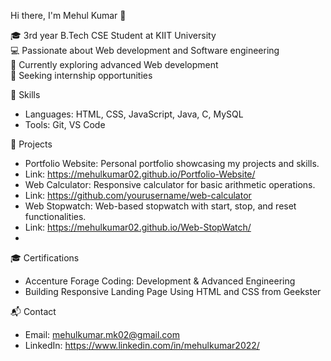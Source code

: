 Hi there, I'm Mehul Kumar 👋

🎓 3rd year B.Tech CSE Student at KIIT University  
💻 Passionate about Web development and Software engineering  
🌱 Currently exploring advanced Web development  
💼 Seeking internship opportunities

🔧 Skills

- Languages: HTML, CSS, JavaScript, Java, C, MySQL
- Tools: Git, VS Code

📂 Projects

- Portfolio Website: Personal portfolio showcasing my projects and skills.
- Link: https://mehulkumar02.github.io/Portfolio-Website/
- Web Calculator: Responsive calculator for basic arithmetic operations.
- Link: https://github.com/yourusername/web-calculator
- Web Stopwatch: Web-based stopwatch with start, stop, and reset functionalities.
- Link: https://mehulkumar02.github.io/Web-StopWatch/
- 
🎓 Certifications

- Accenture Forage Coding: Development & Advanced Engineering
- Building Responsive Landing Page Using HTML and CSS from Geekster

📬 Contact

- Email: mehulkumar.mk02@gmail.com
- LinkedIn: https://www.linkedin.com/in/mehulkumar2022/

